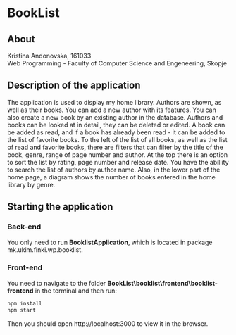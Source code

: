 # BookList

## About

Kristina Andonovska, 161033 <br/>
Web Programming - Faculty of Computer Science and Engeneering, Skopje

## Description of the application

The application is used to display my home library. Authors are shown, as well as their books. 
You can add a new author with its features. You can also create a new book by an existing author in the database. 
Authors and books can be looked at in detail, they can be deleted or edited. 
A book can be added as read, and if a book has already been read - it can be added to the list of favorite books. 
To the left of the list of all books, as well as the list of read and favorite books, there are filters that can 
filter by the title of the book, genre, range of page number and author. 
At the top there is an option to sort the list by rating, page number and release date. 
You have the abillity to search the list of authors by author name. 
Also, in the lower part of the home page, a diagram shows the number of books entered in the home library by genre.

## Starting the application

### Back-end

You only need to run **BooklistApplication**, which is located in package mk.ukim.finki.wp.booklist.

### Front-end

You need to navigate to the folder **BookList\booklist\frontend\booklist-frontend** in the terminal and then run:

```javascript
npm install
npm start
```

Then you should open http://localhost:3000 to view it in the browser.
